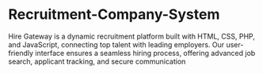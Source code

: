 # Recruitment-Company-System
Hire Gateway is a dynamic recruitment platform built with HTML, CSS, PHP, and JavaScript, connecting top talent with leading employers. Our user-friendly interface ensures a seamless hiring process, offering advanced job search, applicant tracking, and secure communication
